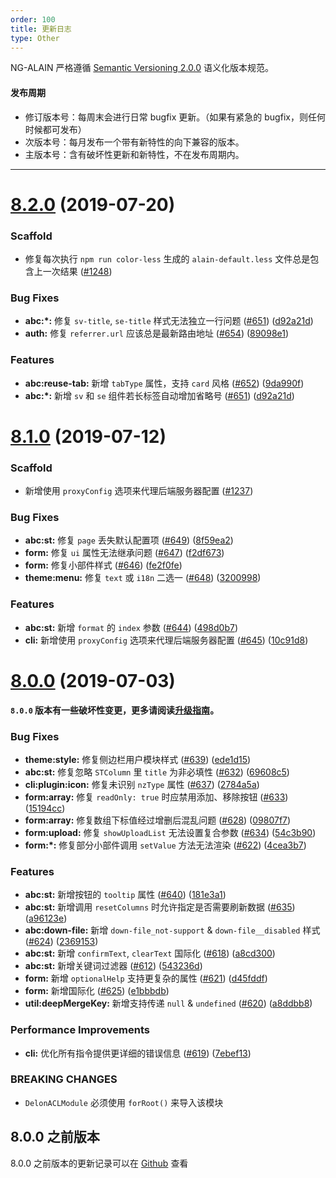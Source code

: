 ```yaml
---
order: 100
title: 更新日志
type: Other
---
```


NG-ALAIN 严格遵循 [Semantic Versioning 2.0.0](http://semver.org/lang/zh-CN/) 语义化版本规范。

#### 发布周期

* 修订版本号：每周末会进行日常 bugfix 更新。（如果有紧急的 bugfix，则任何时候都可发布）
* 次版本号：每月发布一个带有新特性的向下兼容的版本。
* 主版本号：含有破坏性更新和新特性，不在发布周期内。

---

# [8.2.0](https://github.com/ng-alain/delon/compare/8.1.0...8.2.0) (2019-07-20)

### Scaffold

* 修复每次执行 `npm run color-less` 生成的 `alain-default.less` 文件总是包含上一次结果 ([#1248](https://github.com/ng-alain/ng-alain/pull/1248))

### Bug Fixes

* **abc:*:** 修复 `sv-title`, `se-title` 样式无法独立一行问题 ([#651](https://github.com/ng-alain/delon/issues/651)) ([d92a21d](https://github.com/ng-alain/delon/commit/d92a21d))
* **auth:** 修复 `referrer.url` 应该总是最新路由地址 ([#654](https://github.com/ng-alain/delon/issues/654)) ([89098e1](https://github.com/ng-alain/delon/commit/89098e1))

### Features

* **abc:reuse-tab:** 新增 `tabType` 属性，支持 `card` 风格 ([#652](https://github.com/ng-alain/delon/issues/652)) ([9da990f](https://github.com/ng-alain/delon/commit/9da990f))
* **abc:*:** 新增 `sv` 和 `se` 组件若长标签自动增加省略号 ([#651](https://github.com/ng-alain/delon/issues/651)) ([d92a21d](https://github.com/ng-alain/delon/commit/d92a21d))


# [8.1.0](https://github.com/ng-alain/delon/compare/8.0.0...8.1.0) (2019-07-12)

### Scaffold

* 新增使用 `proxyConfig` 选项来代理后端服务器配置 ([#1237](https://github.com/ng-alain/ng-alain/pull/1237))

### Bug Fixes

* **abc:st:** 修复 `page` 丢失默认配置项 ([#649](https://github.com/ng-alain/delon/issues/649)) ([8f59ea2](https://github.com/ng-alain/delon/commit/8f59ea2))
* **form:** 修复 `ui` 属性无法继承问题 ([#647](https://github.com/ng-alain/delon/issues/647)) ([f2df673](https://github.com/ng-alain/delon/commit/f2df673))
* **form:** 修复小部件样式 ([#646](https://github.com/ng-alain/delon/issues/646)) ([fe2f0fe](https://github.com/ng-alain/delon/commit/fe2f0fe))
* **theme:menu:** 修复 `text` 或 `i18n` 二选一 ([#648](https://github.com/ng-alain/delon/issues/648)) ([3200998](https://github.com/ng-alain/delon/commit/3200998))

### Features

* **abc:st:** 新增 `format` 的 `index` 参数 ([#644](https://github.com/ng-alain/delon/issues/644)) ([498d0b7](https://github.com/ng-alain/delon/commit/498d0b7))
* **cli:** 新增使用 `proxyConfig` 选项来代理后端服务器配置 ([#645](https://github.com/ng-alain/delon/issues/645)) ([10c91d8](https://github.com/ng-alain/delon/commit/10c91d8))


# [8.0.0](https://github.com/ng-alain/delon/compare/8.0.0-rc.1...8.0.0) (2019-07-03)

**`8.0.0` 版本有一些破坏性变更，更多请阅读[升级指南](https://ng-alain.com/docs/upgrade-v8/zh)。**

### Bug Fixes

* **theme:style:** 修复侧边栏用户模块样式 ([#639](https://github.com/ng-alain/delon/issues/639)) ([ede1d15](https://github.com/ng-alain/delon/commit/ede1d15))
* **abc:st:** 修复忽略 `STColumn` 里 `title` 为非必填性 ([#632](https://github.com/ng-alain/delon/issues/632)) ([69608c5](https://github.com/ng-alain/delon/commit/69608c5))
* **cli:plugin:icon:** 修复未识别 `nzType` 属性 ([#637](https://github.com/ng-alain/delon/issues/637)) ([2784a5a](https://github.com/ng-alain/delon/commit/2784a5a))
* **form:array:** 修复 `readOnly: true` 时应禁用添加、移除按钮 ([#633](https://github.com/ng-alain/delon/issues/633)) ([15194cc](https://github.com/ng-alain/delon/commit/15194cc))
* **form:array:** 修复数组下标值经过增删后混乱问题 ([#628](https://github.com/ng-alain/delon/issues/628)) ([09807f7](https://github.com/ng-alain/delon/commit/09807f7))
* **form:upload:** 修复 `showUploadList` 无法设置复合参数 ([#634](https://github.com/ng-alain/delon/issues/634)) ([54c3b90](https://github.com/ng-alain/delon/commit/54c3b90))
* **form:*:** 修复部分小部件调用 `setValue` 方法无法渲染 ([#622](https://github.com/ng-alain/delon/issues/622)) ([4cea3b7](https://github.com/ng-alain/delon/commit/4cea3b7))

### Features

* **abc:st:** 新增按钮的 `tooltip` 属性 ([#640](https://github.com/ng-alain/delon/issues/640)) ([181e3a1](https://github.com/ng-alain/delon/commit/181e3a1))
* **abc:st:** 新增调用 `resetColumns` 时允许指定是否需要刷新数据 ([#635](https://github.com/ng-alain/delon/issues/635)) ([a96123e](https://github.com/ng-alain/delon/commit/a96123e))
* **abc:down-file:** 新增 `down-file_not-support` & `down-file__disabled` 样式 ([#624](https://github.com/ng-alain/delon/issues/624)) ([2369153](https://github.com/ng-alain/delon/commit/2369153))
* **abc:st:** 新增 `confirmText`, `clearText` 国际化 ([#618](https://github.com/ng-alain/delon/issues/618)) ([a8cd300](https://github.com/ng-alain/delon/commit/a8cd300))
* **abc:st:** 新增关键词过滤器 ([#612](https://github.com/ng-alain/delon/issues/612)) ([543236d](https://github.com/ng-alain/delon/commit/543236d))
* **form:** 新增 `optionalHelp` 支持更复杂的属性 ([#621](https://github.com/ng-alain/delon/issues/621)) ([d45fddf](https://github.com/ng-alain/delon/commit/d45fddf))
* **form:** 新增国际化 ([#625](https://github.com/ng-alain/delon/issues/625)) ([e1bbbdb](https://github.com/ng-alain/delon/commit/e1bbbdb))
* **util:deepMergeKey:** 新增支持传递 `null` & `undefined` ([#620](https://github.com/ng-alain/delon/issues/620)) ([a8ddbb8](https://github.com/ng-alain/delon/commit/a8ddbb8))

### Performance Improvements

* **cli:** 优化所有指令提供更详细的错误信息 ([#619](https://github.com/ng-alain/delon/issues/619)) ([7ebef13](https://github.com/ng-alain/delon/commit/7ebef13))

### BREAKING CHANGES

* `DelonACLModule` 必须使用 `forRoot()` 来导入该模块


## 8.0.0 之前版本

8.0.0 之前版本的更新记录可以在 [Github](https://github.com/ng-alain/ng-alain/releases) 查看
